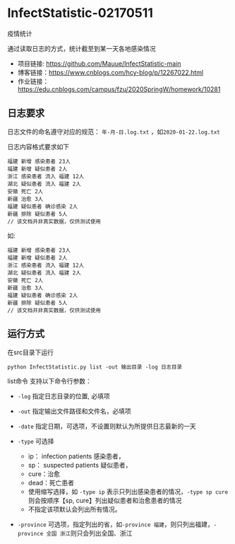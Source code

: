 # InfectStatistic-02170511
疫情统计

通过读取日志的方式，统计截至到某一天各地感染情况

- 项目链接: https://github.com/Mauue/InfectStatistic-main
- 博客链接：https://www.cnblogs.com/hcy-blog/p/12267022.html
- 作业链接：https://edu.cnblogs.com/campus/fzu/2020SpringW/homework/10281



## 日志要求
日志文件的命名遵守对应的规范： `年-月-日.log.txt` ，如`2020-01-22.log.txt`

日志内容格式要求如下
```
福建 新增 感染患者 23人
福建 新增 疑似患者 2人
浙江 感染患者 流入 福建 12人
湖北 疑似患者 流入 福建 2人
安徽 死亡 2人
新疆 治愈 3人
福建 疑似患者 确诊感染 2人
新疆 排除 疑似患者 5人
// 该文档并非真实数据，仅供测试使用
```

如:
```
福建 新增 感染患者 23人
福建 新增 疑似患者 2人
浙江 感染患者 流入 福建 12人
湖北 疑似患者 流入 福建 2人
安徽 死亡 2人
新疆 治愈 3人
福建 疑似患者 确诊感染 2人
新疆 排除 疑似患者 5人
// 该文档并非真实数据，仅供测试使用
```

## 运行方式
在src目录下运行

`python InfectStatistic.py list -out 输出目录 -log 日志目录`

list命令 支持以下命令行参数：

- `-log` 指定日志目录的位置, 必填项

- `-out` 指定输出文件路径和文件名，必填项

- `-date` 指定日期，可选项，不设置则默认为所提供日志最新的一天
        
- `-type` 可选择

    - ip： infection patients 感染患者，
    - sp： suspected patients 疑似患者，
    - cure：治愈 
    - dead：死亡患者
    - 使用缩写选择，如 `-type ip` 表示只列出感染患者的情况，`-type sp cure`则会按顺序【sp, cure】列出疑似患者和治愈患者的情况
    - 不指定该项默认会列出所有情况。

- `-province` 可选项，指定列出的省，如`-province 福建`，则只列出福建，`-province 全国 浙江`则只会列出全国、浙江


